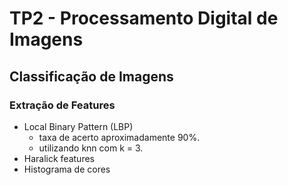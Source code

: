 # TP2 - Processamento Digital de Imagens

## Classificação de Imagens

### Extração de Features

- Local Binary Pattern (LBP)
  - taxa de acerto aproximadamente 90%.
  - utilizando knn com k = 3.
- Haralick features
- Histograma de cores
